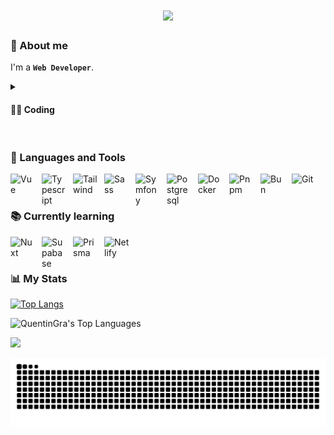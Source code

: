 <h1 align="center">
    <img src="https://readme-typing-svg.herokuapp.com/?font=Righteous&size=35&center=true&vCenter=true&width=500&height=70&duration=4000&lines=Hi+There!+👋;+I'm+Quentin+Grange!;" />
</h1>

### 🌱 About me
I'm a **`Web Developer`**.

<details>
 <summary><h4>👨‍💻 Coding</h4></summary>
</details>

#
### 🧰 Languages and Tools

<img align="left" alt="Vue" width="40px" style="padding-right:10px;" src="https://cdn.jsdelivr.net/gh/devicons/devicon@latest/icons/vuejs/vuejs-original.svg" />
<img align="left" alt="Typescript" width="40px" style="padding-right:10px;" src="https://cdn.jsdelivr.net/gh/devicons/devicon@latest/icons/typescript/typescript-plain.svg" />
<img align="left" alt="Tailwind" width="40px" style="padding-right:10px;" src="https://cdn.jsdelivr.net/gh/devicons/devicon@latest/icons/tailwindcss/tailwindcss-original.svg" />
<img align="left" alt="Sass" width="40px" style="padding-right:10px;" src="https://cdn.jsdelivr.net/gh/devicons/devicon@latest/icons/sass/sass-original.svg" />
<img align="left" alt="Symfony" width="40px" style="padding-right:10px;" src="https://cdn.jsdelivr.net/gh/devicons/devicon@latest/icons/symfony/symfony-original.svg" />
<img align="left" alt="Postgresql" width="40px" style="padding-right:10px;" src="https://cdn.jsdelivr.net/gh/devicons/devicon@latest/icons/postgresql/postgresql-plain.svg" />
<img align="left" alt="Docker" width="40px" style="padding-right:10px;" src="https://cdn.jsdelivr.net/gh/devicons/devicon@latest/icons/docker/docker-plain.svg" />
<img align="left" alt="Pnpm" width="40px" style="padding-right:10px;" src="https://cdn.jsdelivr.net/gh/devicons/devicon@latest/icons/pnpm/pnpm-original.svg" />
<img align="left" alt="Bun" width="40px" style="padding-right:10px;" src="https://cdn.jsdelivr.net/gh/devicons/devicon@latest/icons/bun/bun-original.svg" />
<img align="left" alt="Git" width="40px" style="padding-right:10px;" src="https://cdn.jsdelivr.net/gh/devicons/devicon@latest/icons/git/git-original.svg" />
<br/>
<br/>

### 📚 Currently learning

<img align="left" alt="Nuxt" width="40px" style="padding-right:10px;" src="https://cdn.jsdelivr.net/gh/devicons/devicon@latest/icons/nuxtjs/nuxtjs-original.svg" />
<img align="left" alt="Supabase" width="40px" style="padding-right:10px;" src="https://cdn.jsdelivr.net/gh/devicons/devicon@latest/icons/supabase/supabase-original.svg" />
<img align="left" alt="Prisma" width="40px" style="padding-right:10px;" src="https://cdn.jsdelivr.net/gh/devicons/devicon@latest/icons/prisma/prisma-original.svg" />
<img align="left" alt="Netlify" width="40px" style="padding-right:10px;" src="https://cdn.jsdelivr.net/gh/devicons/devicon@latest/icons/netlify/netlify-original.svg" />
<br/>

#

### 📊 My Stats
<p align="left">
  <a href="https://github.com/QuentinGra/github-readme-stats">
    <img src="https://github-readme-stats.vercel.app/api/?username=QuentinGra&theme=nord&hide_border=true&count_private=true" alt="Top Langs" width="390"/>
  </a>
</p>


![QuentinGra's Top Languages](https://github-readme-stats.vercel.app/api/top-langs/?username=QuentinGra&theme=nord&show_icons=true&hide_border=true&layout=compact)
<p align="left">
    <img src="https://github-profile-trophy.vercel.app/?username=QuentinGra&theme=nord&column=4&margin-w=15&margin-h=15&no-frame=true&title=Stars,Commit,Repositories,PullRequest" />
</p>

![Snake animation](https://raw.githubusercontent.com/QuentinGra/QuentinGra/output/github-contribution-grid-snake-dark.svg)
